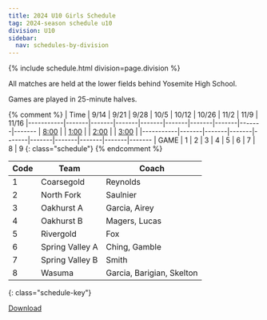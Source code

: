 ```yaml
---
title: 2024 U10 Girls Schedule
tag: 2024-season schedule u10
division: U10
sidebar:
  nav: schedules-by-division
---
```


{% include schedule.html division=page.division %}

All matches are held at the lower fields behind Yosemite High School.

Games are played in 25-minute halves.

{% comment %}
| Time      | 9/14  | 9/21  | 9/28  | 10/5  | 10/12 | 10/26 | 11/2  | 11/9 | 11/16
|-----------|-------|-------|-------|-------|-------|-------|-------|-------|-------
| <u>8:00</u> |
| <u>1:00</u> |
| <u>2:00</u> |
| <u>3:00</u> |
|-----------|-------|-------|-------|-------|-------|-------|-------|-------|-------
| GAME      | 1     | 2     | 3     | 4     | 5     | 6     | 7     | 8     | 9
{: class="schedule"}
{% endcomment %}


| Code |  Team           | Coach                         
|------|-----------------|---------------
| 1    | Coarsegold      | Reynolds
| 2    | North Fork      | Saulnier
| 3    | Oakhurst A      | Garcia, Airey
| 4    | Oakhurst B      | Magers, Lucas
| 5    | Rivergold       | Fox
| 6    | Spring Valley A | Ching, Gamble
| 7    | Spring Valley B | Smith
| 8    | Wasuma          | Garcia, Barigian, Skelton
{: class="schedule-key"}

[Download](/schedules/2024/MAYSL-2024-U10-girls.pdf)
